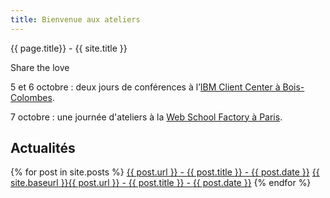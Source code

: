 ```yaml
---
title: Bienvenue aux ateliers 
---
```


{{ page.title}} - {{ site.title }}

Share the love

5 et 6 octobre : deux jours de conférences à l’[IBM Client Center à Bois-Colombes](https://www.paris-web.fr/lieux/#conferences).

7 octobre : une journée d'ateliers à la [Web School Factory à Paris](https://www.paris-web.fr/lieux/#ateliers). 

## Actualités

{% for post in site.posts %}
<a href="{{ post.url }}">{{ post.url }} - {{ post.title }} - {{ post.date }}</a>
<a href="{{ site.baseurl }}{{ post.url }}">{{ site.baseurl }}{{ post.url }} - {{ post.title }} - {{ post.date }}</a>
{% endfor %}
